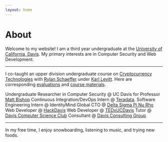 ```yaml
---
layout: home
---
```

# About 

Welcome to my website! I am a third year undergraduate at the [University of California, Davis](https://www.ucdavis.edu/). My primary interests are in Computer Security and Web Development.

---

I co-taught an upper division undergraduate course on [Cryptocurrency Technologies](http://rylanschaeffer.github.io/resources/198FCourseSyllabus.pdf) with
[Rylan Schaeffer](https://www.linkedin.com/in/rylanschaeffer) under [Karl Levitt](http://faculty.engineering.ucdavis.edu/levitt/). Here are corresponding <a href="https://yangvincent.github.io/VincentECS198F.pdf" target="_blank">evaluations</a> and <a href="https://github.com/RylanSchaeffer/ECS198-Cryptocurrency-Technologies" target="_blank">course materials</a>.

Undergraduate Researcher in Computer Security @ UC Davis for Professor [Matt Bishop](http://nob.cs.ucdavis.edu/~bishop/)
Continuous Integration/DevOps Intern @ [Teradata](http://www.teradata.com/?LangType=1033). 
Software Engineering Intern @ IdentityMind Global
CTO @ [Delta Sigma Pi Nu Rho](https://www.dsp-nurho.com)
Web Developer @ [HackDavis](http://hackdavis.io/)
Web Developer @ [TEDxUCDavis](http://www.tedxucdavis.com/)
Tutor @ [Davis Computer Science Club](https://daviscsclub.org/)
Consultant @ [Davis Consulting Group](http://davisconsultinggroup.org/)

---

In my free time, I enjoy snowboarding, listening to music, and trying new foods. 
